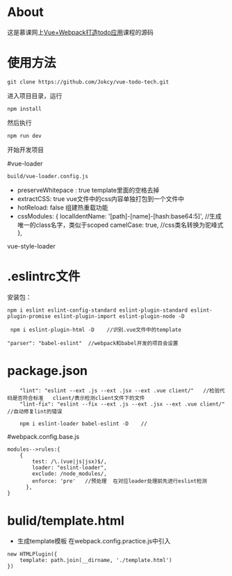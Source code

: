 # About
这是慕课网上[Vue+Webpack打造todo应用](https://www.imooc.com/learn/935)课程的源码

# 使用方法
```
git clone https://github.com/Jokcy/vue-todo-tech.git
```
进入项目目录，运行
```
npm install
```
然后执行
```
npm run dev
```
开始开发项目


#vue-loader
```
build/vue-loader.config.js
```
+ preserveWhitepace : true  template里面的空格去掉
+ extractCSS: true          vue文件中的css内容单独打包到一个文件中
+ hotReload: false          组建热重载功能
+ cssModules: {
            localIdentName: '[path]-[name]-[hash:base64:5]',   //生成唯一的class名字，类似于scoped
            camelCase: true,    //css类名转换为驼峰式
        },

vue-style-loader



# .eslintrc文件
安装包： 
```
npm i eslint eslint-config-standard eslint-plugin-standard eslint-plugin-promise eslint-plugin-import eslint-plugin-node -D

 npm i eslint-plugin-html -D    //识别.vue文件中的template

```
```
"parser": "babel-eslint"  //webpack和babel开发的项目会设置
```




# package.json
```
    "lint": "eslint --ext .js --ext .jsx --ext .vue client/"   //检验代码是否符合标准   client/表示检测client文件下的文件
    "lint-fix": "eslint --fix --ext .js --ext .jsx --ext .vue client/"    //自动修复lint的错误

```

```
    npm i eslint-loader babel-eslint -D    //
```

#webpack.config.base.js
```
modules-->rules:{
    {
        test: /\.(vue|js|jsx)$/,
        loader: "eslint-loader",
        exclude: /node_modules/,
        enforce: 'pre'   //预处理  在对应loader处理前先进行eslint检测
      },
}
```




# bulid/template.html    
- 生成template模板    在webpack.config.practice.js中引入
```
new HTMLPlugin({
    template: path.join(__dirname, './template.html')
})
```